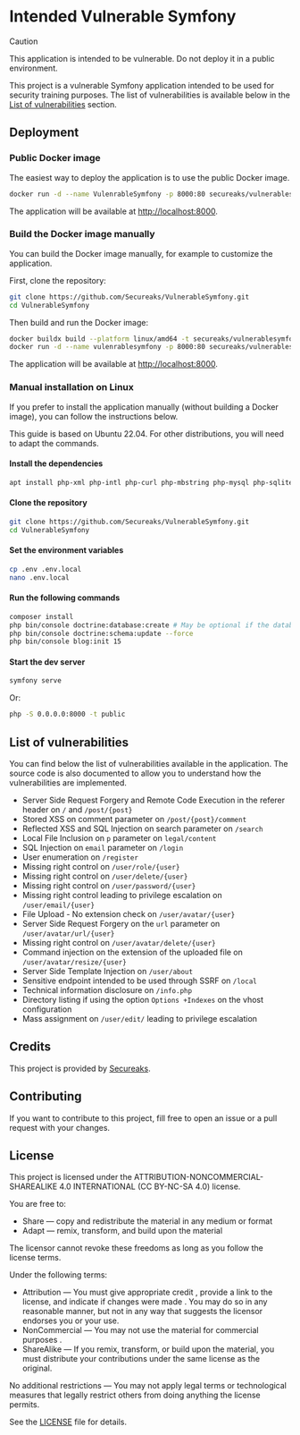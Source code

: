 # Intended Vulnerable Symfony

> [!CAUTION]
> This application is intended to be vulnerable. Do not deploy it in a public environment.

This project is a vulnerable Symfony application intended to be used for security training purposes. The list of 
vulnerabilities is available below in the [List of vulnerabilities](#list-of-vulnerabilities) section.

## Deployment

### Public Docker image

The easiest way to deploy the application is to use the public Docker image.

```bash
docker run -d --name VulenrableSymfony -p 8000:80 secureaks/vulnerablesymfony:latest
```

The application will be available at [http://localhost:8000](http://localhost:8000).

### Build the Docker image manually

You can build the Docker image manually, for example to customize the application.

First, clone the repository:

```bash
git clone https://github.com/Secureaks/VulnerableSymfony.git
cd VulnerableSymfony
```

Then build and run the Docker image:

```bash
docker buildx build --platform linux/amd64 -t secureaks/vulnerablesymfony:latest . --progress=plain
docker run -d --name vulenrablesymfony -p 8000:80 secureaks/vulnerablesymfony:latest
```

The application will be available at [http://localhost:8000](http://localhost:8000).

### Manual installation on Linux

If you prefer to install the application manually (without building a Docker image), you can follow the instructions below.

This guide is based on Ubuntu 22.04. For other distributions, you will need to adapt the commands.

#### Install the dependencies

```bash
apt install php-xml php-intl php-curl php-mbstring php-mysql php-sqlite3 php-zip php-gd php-imagick
```

#### Clone the repository

```bash
git clone https://github.com/Secureaks/VulnerableSymfony.git
cd VulnerableSymfony
```

#### Set the environment variables

```bash
cp .env .env.local
nano .env.local
```

#### Run the following commands

```bash
composer install
php bin/console doctrine:database:create # May be optional if the database already exists
php bin/console doctrine:schema:update --force
php bin/console blog:init 15
```

#### Start the dev server

```bash
symfony serve
```

Or:

```bash
php -S 0.0.0.0:8000 -t public
```

## List of vulnerabilities

You can find below the list of vulnerabilities available in the application. The source code is also documented to allow
you to understand how the vulnerabilities are implemented.

- Server Side Request Forgery and Remote Code Execution in the referer header on `/` and `/post/{post}`
- Stored XSS on comment parameter on `/post/{post}/comment`
- Reflected XSS and SQL Injection on search parameter on `/search`
- Local File Inclusion on `p` parameter on `legal/content`
- SQL Injection on `email` parameter on `/login`
- User enumeration on `/register`
- Missing right control on `/user/role/{user}`
- Missing right control on `/user/delete/{user}`
- Missing right control on `/user/password/{user}`
- Missing right control leading to privilege escalation on `/user/email/{user}`
- File Upload - No extension check on `/user/avatar/{user}`
- Server Side Request Forgery on the `url` parameter on `/user/avatar/url/{user}`
- Missing right control on `/user/avatar/delete/{user}`
- Command injection on the extension of the uploaded file on `/user/avatar/resize/{user}`
- Server Side Template Injection on `/user/about`
- Sensitive endpoint intended to be used through SSRF on `/local`
- Technical information disclosure on `/info.php`
- Directory listing if using the option `Options +Indexes` on the vhost configuration
- Mass assignment on `/user/edit/` leading to privilege escalation

## Credits

This project is provided by [Secureaks](https://secureaks.com).

## Contributing

If you want to contribute to this project, fill free to open an issue or a pull request with your changes.

## License

This project is licensed under the ATTRIBUTION-NONCOMMERCIAL-SHAREALIKE 4.0 INTERNATIONAL (CC BY-NC-SA 4.0) license. 

You are free to:

- Share — copy and redistribute the material in any medium or format
- Adapt — remix, transform, and build upon the material

The licensor cannot revoke these freedoms as long as you follow the license terms.

Under the following terms:

- Attribution — You must give appropriate credit , provide a link to the license, and indicate if changes were made . You may do so in any reasonable manner, but not in any way that suggests the licensor endorses you or your use.
- NonCommercial — You may not use the material for commercial purposes .
- ShareAlike — If you remix, transform, or build upon the material, you must distribute your contributions under the same license as the original.

No additional restrictions — You may not apply legal terms or technological measures that legally restrict others from doing anything the license permits.

See the [LICENSE](LICENSE) file for details.

